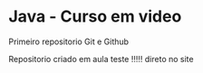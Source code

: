 # Java - Curso em video
 Primeiro repositorio Git e Github

Repositorio criado em aula teste !!!!! direto no site
